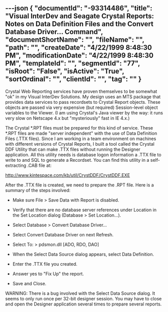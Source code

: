 ---json
{
  "documentId": "-93314486",
  "title": "Visual InterDev and Seagate Crystal Reports: Notes on Data Definition Files and the Convert Database Driver... Command",
  "documentShortName": "",
  "fileName": "",
  "path": "",
  "createDate": "4/22/1999 8:48:30 PM",
  "modificationDate": "4/22/1999 8:48:30 PM",
  "templateId": "",
  "segmentId": "77",
  "isRoot": "False",
  "isActive": "True",
  "sortOrdinal": "",
  "clientId": "",
  "tag": ""
}
---

Crystal Web Reporting services have proven themselves to be somewhat &quot;ok&quot; in my Visual InterDev Solutions. My design uses an MTS package that provides data services to pass recordsets to Crystal Report objects. These objects are passed via very expensive (but required) Session-level object variables to the Viewer. (I am using Crystal's Java viewer by the way: it runs very slow on Netscape 4.x but &quot;mysteriously&quot; fast in IE 4.x.)

The Crystal *.RPT files must be prepared for this kind of service. These *.RPT files are made &quot;server independent&quot; with the use of Data Definition Files (.TTX files). Since I am working in a team environment on machines with different versions of Crystal Reports, I built a tool called the Crystal DDF Utility that can make .TTX files without running the Designer application. All this utility needs is database logon information a .TTX file to write to and SQL to generate a Recordset. You can find this utility in a self-extracting .CAB file at:

http://www.kintespace.com/kb/util/CrystDDF/CrystDDF.EXE

After the .TTX file is created, we need to prepare the .RPT file. Here is a summary of the steps involved:

* Make sure File &gt; Save Data with Report is disabled.

* Verify that there are no database server references under Location in the Set Location dialog (Database &gt; Set Location...).

* Select Database &gt; Convert Database Driver...

* Select Convert Database Driver on next Refresh.

* Select To: &gt; pdsmon.dll [ADO, RDO, DAO]

* When the Select Data Source dialog appears, select Data Definition.

* Enter the .TTX file you created.

* Answer yes to &quot;Fix Up&quot; the report.

* Save and Close.

WARNING: There is a bug involved with the Select Data Source dialog. It seems to only run once per 32-bit designer session. You may have to close and open the Designer application several times to prepare several reports.

